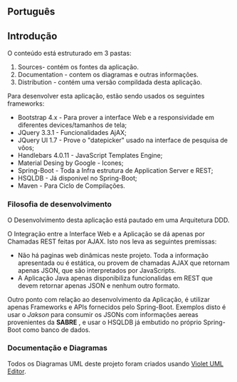 


<h2>Português<h2>

<h2>Introdução</h2>

O conteúdo está estruturado em 3 pastas:

<ol>
    <li>Sources- contém os fontes da aplicação.
    <li>Documentation - contem os diagramas e outras informações.
    <li>Distribution - contém uma versão compildada desta aplicação.
</ol>

Para desenvolver esta aplicação, estão sendo usados os seguintes frameworks:

<ul>
    <li> Bootstrap 4.x - Para prover a interface Web e a responsividade em diferentes devices/tamanhos de tela;
    <li> JQuery 3.3.1 - Funcionalidades AjAX;
    <li> JQuery UI 1.7 - Prove o "datepicker" usado na interface de pesquisa de vôos;
    <li> Handlebars 4.0.11 - JavaScript Templates Engine;
    <li> Material Desing by Google - Icones;
    <li> Spring-Boot - Toda a Infra estrutura de Application Server e REST;
    <li> HSQLDB - Já disponivel no Spring-Boot;
    <li> Maven - Para  Ciclo de Compilações.
</ul>

<h3>Filosofia de desenvolvimento</h3>
    
O Desenvolvimento desta aplicação está pautado em uma Arquitetura DDD. 

O Integração entre a Interface Web e a Aplicação se dá apenas por Chamadas REST feitas por AJAX. Isto nos leva as seguintes premissas:

<ul>
<li> Não há paginas web dinâmicas neste projeto. Toda a informação apresentada ou é estática, ou provem de chamadas AJAX que retornam apenas JSON, que são interpretados por JavaScripts.
 
<li> A Aplicação Java apenas disponibiliza funcionalidas em REST que devem retornar apenas JSON e nenhum outro formato.
</ul>

Outro ponto com relação ao desenvolvimento da Aplicação, é utilizar apenas Frameworks e APIs fornecidos pelo Spring-Boot. Exemplos disto é usar o <i>Jakson</i> para consumir os JSONs com informações aereas provenientes da <b>SABRE</b> , e usar o </i>HSQLDB</i> já embutido no próprio Spring-Boot como banco de dados.

<h3>Documentação e Diagramas</h3>

Todos os Diagramas UML deste projeto foram criados usando <a href="http://alexdp.free.fr/violetumleditor/page.php">Violet UML Editor</a>.
